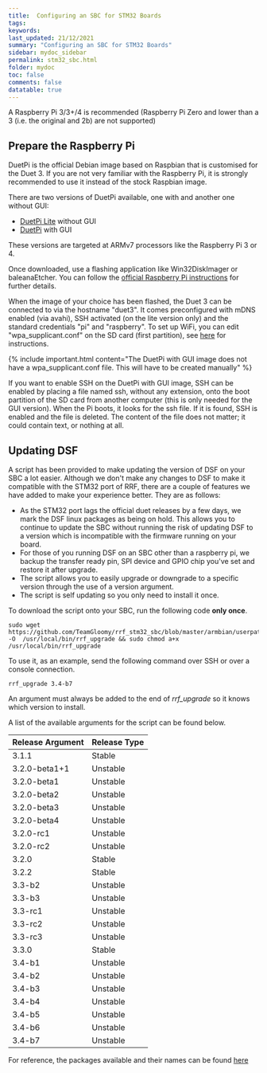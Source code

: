 ```yaml
---
title:  Configuring an SBC for STM32 Boards
tags: 
keywords: 
last_updated: 21/12/2021
summary: "Configuring an SBC for STM32 Boards"
sidebar: mydoc_sidebar
permalink: stm32_sbc.html
folder: mydoc
toc: false
comments: false
datatable: true
---
```


A Raspberry Pi 3/3+/4 is recommended (Raspberry Pi Zero and lower than a 3 (i.e. the original and 2b) are not supported)

## Prepare the Raspberry Pi

DuetPi is the official Debian image based on Raspbian that is customised for the Duet 3. If you are not very familiar with the Raspberry Pi, it is strongly recommended to use it instead of the stock Raspbian image.

There are two versions of DuetPi available, one with and another one without GUI:

* [DuetPi Lite](https://pkg.duet3d.com/DuetPi-lite.zip) without GUI
* [DuetPi](https://pkg.duet3d.com/DuetPi.zip) with GUI

These versions are targeted at ARMv7 processors like the Raspberry Pi 3 or 4.

Once downloaded, use a flashing application like Win32DiskImager or baleanaEtcher. You can follow the [official Raspberry Pi instructions](https://www.raspberrypi.org/documentation/installation/installing-images/) for further details.

When the image of your choice has been flashed, the Duet 3 can be connected to via the hostname "duet3". It comes preconfigured with mDNS enabled (via avahi), SSH activated (on the lite version only) and the standard credentials "pi" and "raspberry". To set up WiFi, you can edit "wpa_supplicant.conf" on the SD card (first partition), see [here](https://www.raspberrypi.org/documentation/configuration/wireless/headless.md) for instructions.  

{% include important.html content="The DuetPi with GUI image does not have a wpa_supplicant.conf file. This will have to be created manually" %}

If you want to enable SSH on the DuetPi with GUI image, SSH can be enabled by placing a file named ssh, without any extension, onto the boot partition of the SD card from another computer (this is only needed for the GUI version). When the Pi boots, it looks for the ssh file. If it is found, SSH is enabled and the file is deleted. The content of the file does not matter; it could contain text, or nothing at all.

## Updating DSF

A script has been provided to make updating the version of DSF on your SBC a lot easier. Although we don't make any changes to DSF to make it compatible with the STM32 port of RRF, there are a couple of features we have added to make your experience better. They are as follows:
* As the STM32 port lags the official duet releases by a few days, we mark the DSF linux packages as being on hold. This allows you to continue to update the SBC without running the risk of updating DSF to a version which is incompatible with the firmware running on your board.
* For those of you running DSF on an SBC other than a raspberry pi, we backup the transfer ready pin, SPI device and GPIO chip you've set and restore it after upgrade.
* The script allows you to easily upgrade or downgrade to a specific version through the use of a version argument.
* The script is self updating so you only need to install it once.

To download the script onto your SBC, run the following code **only once**.  
```
sudo wget https://github.com/TeamGloomy/rrf_stm32_sbc/blob/master/armbian/userpatches/overlay/rrf_upgrade.sh -O  /usr/local/bin/rrf_upgrade && sudo chmod a+x /usr/local/bin/rrf_upgrade
```  
To use it, as an example, send the following command over SSH or over a console connection.   

```
rrf_upgrade 3.4-b7
```  
An argument must always be added to the end of *rrf_upgrade* so it knows which version to install.  

A list of the available arguments for the script can be found below.  

<div class="datatable-begin"></div>

|Release Argument|Release Type|
| :------------- |:-------------|
|3.1.1|Stable|
|3.2.0-beta1+1|Unstable|
|3.2.0-beta1|Unstable|
|3.2.0-beta2|Unstable|
|3.2.0-beta3|Unstable|
|3.2.0-beta4|Unstable|
|3.2.0-rc1|Unstable|
|3.2.0-rc2|Unstable|
|3.2.0|Stable|
|3.2.2|Stable|
|3.3-b2|Unstable|
|3.3-b3|Unstable|
|3.3-rc1|Unstable|
|3.3-rc2|Unstable|
|3.3-rc3|Unstable|
|3.3.0|Stable|
|3.4-b1|Unstable|
|3.4-b2|Unstable|
|3.4-b3|Unstable|
|3.4-b4|Unstable|
|3.4-b5|Unstable|
|3.4-b6|Unstable|
|3.4-b7|Unstable|

<div class="datatable-end"></div>

For reference, the packages available and their names can be found [here](https://pkg.duet3d.com/dists/unstable/armv7/binary-armhf/)
